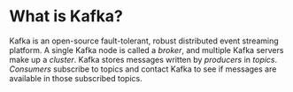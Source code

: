 # What is Kafka?

Kafka is an open-source fault-tolerant, robust distributed event streaming
platform. A single Kafka node is called a *broker*, and multiple Kafka servers
make up a *cluster*. Kafka stores messages written by *producers* in *topics*.
*Consumers* subscribe to topics and contact Kafka to see if messages are
available in those subscribed topics.
